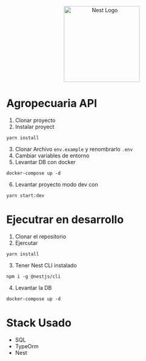 <p align="center">
  <a href="http://nestjs.com/" target="blank"><img src="https://nestjs.com/img/logo-small.svg" width="200" alt="Nest Logo" /></a>
</p>

# Agropecuaria API

1. Clonar proyecto
2. Instalar proyect
````
yarn install
````
3. Clonar Archivo ````env.example```` y renombrarlo ````.env````
4. Cambiar variables de entorno
5. Levantar DB con docker
````
docker-compose up -d
````
6. Levantar proyecto modo dev con
````
yarn start:dev
````

# Ejecutrar en desarrollo

1. Clonar el repositorio
2. Ejercutar
````
yarn install
````
3. Tener Nest CLI instalado
```
npm i -g @nestjs/cli 
```

4. Levantar la DB
```
docker-compose up -d
```


# Stack Usado
* SQL
* TypeOrm
* Nest


